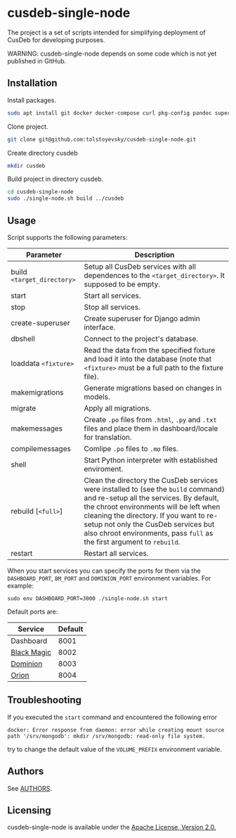 # cusdeb-single-node 

The project is a set of scripts intended for simplifying deployment of CusDeb for developing purposes.

WARNING: cusdeb-single-node depends on some code which is not yet published in GitHub.

## Installation

Install packages.
```bash
sudo apt install git docker docker-compose curl pkg-config pandoc supervisor python3-pip postgresql postgresql-server-dev-all qemu-user-static whois -y
 ```

Clone project.
```bash
git clone git@github.com:tolstoyevsky/cusdeb-single-node.git
```

Create directory cusdeb
 ```bash
mkdir cusdeb
```
Build project in directory cusdeb.
 ```bash
cd cusdeb-single-node
sudo ./single-node.sh build ../cusdeb
```

## Usage

Script supports the following parameters:

| Parameter    | Description |
|------------|---------|
| build `<target_directory>` | Setup all CusDeb services with all dependences to the `<target_directory>`. It supposed to be empty.
| start                  | Start all services.
| stop                   | Stop all services.
| create-superuser       | Create superuser for Django admin interface.
| dbshell                | Connect to the project's database.
| loaddata `<fixture>`   | Read the data from the specified fixture and load it into the database (note that `<fixture>` must be a full path to the fixture file).
| makemigrations         | Generate migrations based on changes in models.
| migrate                | Apply all migrations.
| makemessages           | Create `.po` files from `.html`, `.py` and `.txt` files and place them in dashboard/locale for translation.
| compilemessages        | Comlipe `.po` files to `.mo` files.
| shell                  | Start Python interpreter with established enviroment.
| rebuild  [`<full>`]    | Clean the directory the CusDeb services were installed to (see the `build` command) and re-setup all the services. By default, the chroot environments will be left when cleaning the directory. If you want to re-setup not only the CusDeb services but also chroot environments, pass `full` as the first argument to `rebuild`.
| restart                | Restart all services.


When you start services you can specify the ports for them via the `DASHBOARD_PORT`, `BM_PORT` and `DOMINION_PORT` environment variables. For example: 
```
sudo env DASHBOARD_PORT=3000 ./single-node.sh start
``` 
Default ports are:

| Service                                                   | Default |
|-----------------------------------------------------------|---------|
| Dashboard                                                 | 8001    |
| [Black Magic](https://github.com/tolstoyevsky/blackmagic) | 8002    |
| [Dominion](https://github.com/tolstoyevsky/dominion)      | 8003    |
| [Orion](https://github.com/tolstoyevsky/orion)            | 8004    |

## Troubleshooting

If you executed the `start` command and encountered the following error

```
docker: Error response from daemon: error while creating mount source path '/srv/mongodb': mkdir /srv/mongodb: read-only file system.
```

try to change the default value of the `VOLUME_PREFIX` environment variable.

## Authors

See [AUTHORS](https://github.com/tolstoyevsky/cusdeb-single-node/blob/master/AUTHORS.md).
    
## Licensing

cusdeb-single-node is available under the [Apache License, Version 2.0.](https://github.com/tolstoyevsky/cusdeb-single-node/blob/master/LICENSE)

